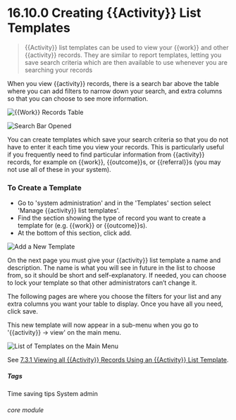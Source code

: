 # 16.10.0 <i class="fa fa-chart-line"></i> Creating {{Activity}} List Templates

> {{Activity}} list templates can be used to view your {{work}} and other {{activity}} records. They are similar to report templates, letting you save search criteria which are then available to use whenever you are searching your records



When you view {{activity}} records, there is a search bar above the table where you can add filters to narrow down your search, and extra columns so that you can choose to see more information. 

![{{Work}} Records Table](16.10.0a.png)

![Search Bar Opened](16.10.0b.png)

You can create templates which save your search criteria so that you do not have to enter it each time you view your records. This is particularly useful if you frequently need to find particular information from {{activity}} records, for example on {{work}}, {{outcome}}s, or {{referral}}s (you may not use all of these in your system).

### To Create a Template
- Go to 'system administration' and in the 'Templates' section select 'Manage {{activity}} list templates'. 
- Find the section showing the type of record you want to create a template for (e.g. {{work}} or {{outcome}}s). 
- At the bottom of this section, click add.

![Add a New Template](16.10.0c.png)

On the next page you must give your {{activity}} list template a name and description. The name is what you will see in future in the list to choose from, so it should be short and self-explanatory.  If needed, you can choose to lock your template so that other administrators can’t change it.

The following pages are where you choose the filters for your list and any extra columns you want your table to display. Once you have all you need, click save.

This new template will now appear in a sub-menu when you go to '{{activity}} -> view' on the main menu.

![List of Templates on the Main Menu](16.10.0d.png)

See [7.3.1 Viewing all {{Activity}} Records Using an {{Activity}} List Template](/help/index/p/7.3.1). 


##### Tags
Time saving tips
System admin

###### core module
